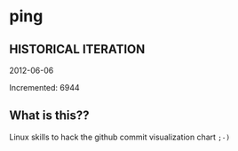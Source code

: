 # ping

## HISTORICAL ITERATION
2012-06-06

Incremented: 6944

## What is this?? 
Linux skills to hack the github commit visualization chart `;-)`
